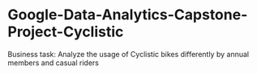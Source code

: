 # Google-Data-Analytics-Capstone-Project-Cyclistic
Business task: Analyze the usage of Cyclistic bikes differently by annual members and casual riders
